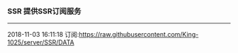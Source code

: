 ### SSR 提供SSR订阅服务
---
2018-11-03 16:11:18 订阅:https://raw.githubusercontent.com/King-1025/server/SSR/DATA
